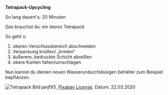  **Tetrapack-Upcycling**
 
 So lang dauert´s: 20 Minuten
 
 Das brauchst du: ein leeres Tetrapack
 
 So geht´s: 
1. oberen Verschlussbereich abschneiden
1.  Verpackung knüllen/ „kneten“
1. äußerere, bedruckte Schicht abreißen
1. obere Kanten falten/umschlagen

Nun kannst du deinen neuen Wasserundurchlässigen behälter zum Beispiel bepflanzen.


![Tetrapack](https://cdn.pixabay.com/photo/2016/10/02/03/14/milk-carton-1708864_1280.png)
Bild:janjf93, [Pixabay License](https://pixabay.com/de/vectors/milchkarton-milch-tetrapack-essen-1708864/), Datum: 22.03.2020
